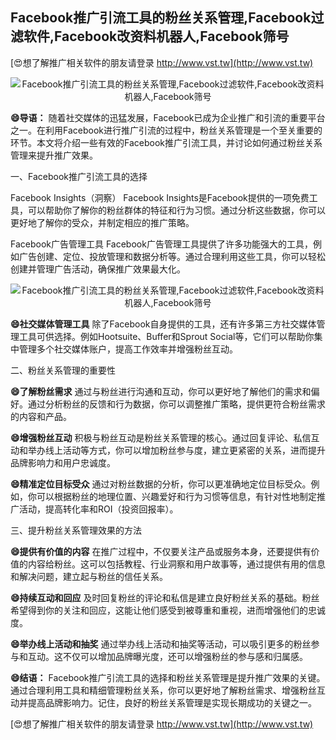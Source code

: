 ## **Facebook推广引流工具的粉丝关系管理,Facebook过滤软件,Facebook改资料机器人,Facebook筛号**

[😍想了解推广相关软件的朋友请登录 http://www.vst.tw](http://www.vst.tw)

 <center><img src="https://vst.tw/MP4/tuiguang/png/2.png" alt="Facebook推广引流工具的粉丝关系管理,Facebook过滤软件,Facebook改资料机器人,Facebook筛号"></center>

**😄导语：**
随着社交媒体的迅猛发展，Facebook已成为企业推广和引流的重要平台之一。在利用Facebook进行推广引流的过程中，粉丝关系管理是一个至关重要的环节。本文将介绍一些有效的Facebook推广引流工具，并讨论如何通过粉丝关系管理来提升推广效果。

一、Facebook推广引流工具的选择

Facebook Insights（洞察）
Facebook Insights是Facebook提供的一项免费工具，可以帮助你了解你的粉丝群体的特征和行为习惯。通过分析这些数据，你可以更好地了解你的受众，并制定相应的推广策略。

Facebook广告管理工具
Facebook广告管理工具提供了许多功能强大的工具，例如广告创建、定位、投放管理和数据分析等。通过合理利用这些工具，你可以轻松创建并管理广告活动，确保推广效果最大化。

 <center><img src="https://vst.tw/MP4/tuiguang/png/0.png" alt="Facebook推广引流工具的粉丝关系管理,Facebook过滤软件,Facebook改资料机器人,Facebook筛号"></center>

**😄社交媒体管理工具**
除了Facebook自身提供的工具，还有许多第三方社交媒体管理工具可供选择。例如Hootsuite、Buffer和Sprout Social等，它们可以帮助你集中管理多个社交媒体账户，提高工作效率并增强粉丝互动。

二、粉丝关系管理的重要性

**😄了解粉丝需求**
通过与粉丝进行沟通和互动，你可以更好地了解他们的需求和偏好。通过分析粉丝的反馈和行为数据，你可以调整推广策略，提供更符合粉丝需求的内容和产品。

**😄增强粉丝互动**
积极与粉丝互动是粉丝关系管理的核心。通过回复评论、私信互动和举办线上活动等方式，你可以增加粉丝参与度，建立更紧密的关系，进而提升品牌影响力和用户忠诚度。

**😄精准定位目标受众**
通过对粉丝数据的分析，你可以更准确地定位目标受众。例如，你可以根据粉丝的地理位置、兴趣爱好和行为习惯等信息，有针对性地制定推广活动，提高转化率和ROI（投资回报率）。

三、提升粉丝关系管理效果的方法

**😄提供有价值的内容**
在推广过程中，不仅要关注产品或服务本身，还要提供有价值的内容给粉丝。这可以包括教程、行业洞察和用户故事等，通过提供有用的信息和解决问题，建立起与粉丝的信任关系。

**😄持续互动和回应**
及时回复粉丝的评论和私信是建立良好粉丝关系的基础。粉丝希望得到你的关注和回应，这能让他们感受到被尊重和重视，进而增强他们的忠诚度。

**😄举办线上活动和抽奖**
通过举办线上活动和抽奖等活动，可以吸引更多的粉丝参与和互动。这不仅可以增加品牌曝光度，还可以增强粉丝的参与感和归属感。

**😄结语：**
Facebook推广引流工具的选择和粉丝关系管理是提升推广效果的关键。通过合理利用工具和精细管理粉丝关系，你可以更好地了解粉丝需求、增强粉丝互动并提高品牌影响力。记住，良好的粉丝关系管理是实现长期成功的关键之一。

[😍想了解推广相关软件的朋友请登录 http://www.vst.tw](http://www.vst.tw)



